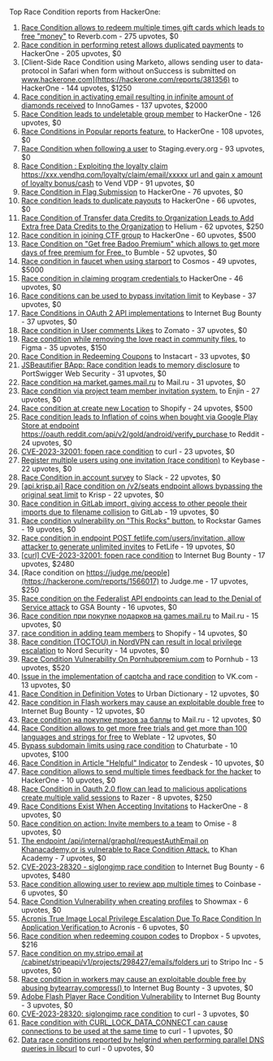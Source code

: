 Top Race Condition reports from HackerOne:

1. [Race Condition allows to redeem multiple times gift cards which leads to free "money"](https://hackerone.com/reports/759247) to Reverb.com - 275 upvotes, $0
2. [Race condition in performing retest allows duplicated payments](https://hackerone.com/reports/429026) to HackerOne - 205 upvotes, $0
3. [Client-Side Race Condition using Marketo, allows sending user to data-protocol in Safari when form without onSuccess is submitted on www.hackerone.com](https://hackerone.com/reports/381356) to HackerOne - 144 upvotes, $1250
4. [Race condition in activating email resulting in infinite amount of diamonds received](https://hackerone.com/reports/509629) to InnoGames - 137 upvotes, $2000
5. [Race Condition leads to undeletable group member](https://hackerone.com/reports/604534) to HackerOne - 126 upvotes, $0
6. [Race Conditions in Popular reports feature.](https://hackerone.com/reports/146845) to HackerOne - 108 upvotes, $0
7. [Race Condition when following a user](https://hackerone.com/reports/927384) to Staging.every.org - 93 upvotes, $0
8. [Race Condition : Exploiting the loyalty claim https://xxx.vendhq.com/loyalty/claim/email/xxxxx url and gain x amount of loyalty bonus/cash](https://hackerone.com/reports/331940) to Vend VDP - 91 upvotes, $0
9. [Race Condition in Flag Submission](https://hackerone.com/reports/454949) to HackerOne - 76 upvotes, $0
10. [Race condition leads to duplicate payouts](https://hackerone.com/reports/220445) to HackerOne - 66 upvotes, $0
11. [Race Condition of Transfer data Credits to Organization Leads to Add Extra free Data Credits to the Organization](https://hackerone.com/reports/974892) to Helium - 62 upvotes, $250
12. [Race condition in joining CTF group](https://hackerone.com/reports/1540969) to HackerOne - 60 upvotes, $500
13. [Race Condition on "Get free Badoo Premium" which allows to get more days of free premium for Free. ](https://hackerone.com/reports/1037430) to Bumble - 52 upvotes, $0
14. [Race condition in faucet when using starport](https://hackerone.com/reports/1438052) to Cosmos - 49 upvotes, $5000
15. [Race condition in claiming program credentials ](https://hackerone.com/reports/488985) to HackerOne - 46 upvotes, $0
16. [Race conditions can be used to bypass invitation limit](https://hackerone.com/reports/115007) to Keybase - 37 upvotes, $0
17. [Race Conditions in OAuth 2 API implementations](https://hackerone.com/reports/55140) to Internet Bug Bounty - 37 upvotes, $0
18. [Race condition in User comments  Likes](https://hackerone.com/reports/1409913) to Zomato - 37 upvotes, $0
19. [Race condition while removing the love react in community files.](https://hackerone.com/reports/996141) to Figma - 35 upvotes, $150
20. [Race Condition in Redeeming Coupons](https://hackerone.com/reports/157996) to Instacart - 33 upvotes, $0
21. [JSBeautifier BApp: Race condition leads to memory disclosure](https://hackerone.com/reports/187134) to PortSwigger Web Security - 31 upvotes, $0
22. [Race condition на market.games.mail.ru](https://hackerone.com/reports/317557) to Mail.ru - 31 upvotes, $0
23. [Race condition via project team member invitation system.](https://hackerone.com/reports/1108291) to Enjin - 27 upvotes, $0
24. [Race condition at create new Location](https://hackerone.com/reports/413759) to Shopify - 24 upvotes, $500
25. [Race condition leads to Inflation of coins when bought via Google Play Store at endpoint https://oauth.reddit.com/api/v2/gold/android/verify_purchase ](https://hackerone.com/reports/801743) to Reddit - 24 upvotes, $0
26. [CVE-2023-32001: fopen race condition](https://hackerone.com/reports/2039870) to curl - 23 upvotes, $0
27. [Register multiple users using one invitation (race condition)](https://hackerone.com/reports/148609) to Keybase - 22 upvotes, $0
28. [Race Condition in account survey](https://hackerone.com/reports/165570) to Slack - 22 upvotes, $0
29. [[api.krisp.ai] Race condition on /v2/seats endpoint allows bypassing the original seat limit](https://hackerone.com/reports/1418419) to Krisp - 22 upvotes, $0
30. [Race condition in GitLab import, giving access to other people their imports due to filename collision](https://hackerone.com/reports/214028) to GitLab - 19 upvotes, $0
31. [Race condition vulnerability on "This Rocks" button.](https://hackerone.com/reports/474021) to Rockstar Games - 19 upvotes, $0
32. [Race condition in endpoint POST fetlife.com/users/invitation, allow attacker to generate unlimited invites](https://hackerone.com/reports/1460373) to FetLife - 19 upvotes, $0
33. [[curl] CVE-2023-32001: fopen race condition](https://hackerone.com/reports/2078571) to Internet Bug Bounty - 17 upvotes, $2480
34. [Race condition on https://judge.me/people](https://hackerone.com/reports/1566017) to Judge.me  - 17 upvotes, $250
35. [Race condition on the Federalist API endpoints can lead to the Denial of Service attack](https://hackerone.com/reports/249319) to GSA Bounty - 16 upvotes, $0
36. [Race condition при покупке подарков на games.mail.ru](https://hackerone.com/reports/685432) to Mail.ru - 15 upvotes, $0
37. [race condition in adding team members](https://hackerone.com/reports/176127) to Shopify - 14 upvotes, $0
38. [Race condition (TOCTOU) in NordVPN can result in local privilege escalation](https://hackerone.com/reports/768110) to Nord Security - 14 upvotes, $0
39. [Race Condition Vulnerability On Pornhubpremium.com](https://hackerone.com/reports/183624) to Pornhub - 13 upvotes, $520
40. [Issue in the implementation of captcha and race condition](https://hackerone.com/reports/67562) to VK.com - 13 upvotes, $0
41. [Race Condition in Definition Votes](https://hackerone.com/reports/152717) to Urban Dictionary - 12 upvotes, $0
42. [Race condition in Flash workers may cause an exploitabl​e double free](https://hackerone.com/reports/37240) to Internet Bug Bounty - 12 upvotes, $0
43. [Race condition на покупке призов за баллы](https://hackerone.com/reports/700833) to Mail.ru - 12 upvotes, $0
44. [Race Condition allows to get more free trials and get more than 100 languages and strings for free](https://hackerone.com/reports/1087188) to Weblate - 12 upvotes, $0
45. [Bypass subdomain limits using race condition](https://hackerone.com/reports/395351) to Chaturbate - 10 upvotes, $100
46. [Race Condition in Article "Helpful" Indicator](https://hackerone.com/reports/109485) to Zendesk - 10 upvotes, $0
47. [Race condition allows to send multiple times feedback for the hacker](https://hackerone.com/reports/1132171) to HackerOne - 10 upvotes, $0
48. [Race Condition in Oauth 2.0 flow can lead to malicious applications create multiple valid sessions](https://hackerone.com/reports/699112) to Razer - 8 upvotes, $250
49. [Race Conditions Exist When Accepting Invitations](https://hackerone.com/reports/119354) to HackerOne - 8 upvotes, $0
50. [Race condition on action: Invite members to a team](https://hackerone.com/reports/1285538) to Omise - 8 upvotes, $0
51. [The endpoint /api/internal/graphql/requestAuthEmail on Khanacademy.or is vulnerable to Race Condition Attack.](https://hackerone.com/reports/1293377) to Khan Academy - 7 upvotes, $0
52. [ CVE-2023-28320 - siglongjmp race condition](https://hackerone.com/reports/1990421) to Internet Bug Bounty - 6 upvotes, $480
53. [Race condition allowing user to review app multiple times](https://hackerone.com/reports/106360) to Coinbase - 6 upvotes, $0
54. [Race Condition Vulnerability when creating profiles](https://hackerone.com/reports/1428690) to Showmax - 6 upvotes, $0
55. [Acronis True Image Local Privilege Escalation Due To Race Condition In Application Verification ](https://hackerone.com/reports/1251464) to Acronis - 6 upvotes, $0
56. [Race condition when redeeming coupon codes](https://hackerone.com/reports/59179) to Dropbox - 5 upvotes, $216
57. [Race condition on my.stripo.email at /cabinet/stripeapi/v1/projects/298427/emails/folders uri](https://hackerone.com/reports/994051) to Stripo Inc - 5 upvotes, $0
58. [Race condition in workers may cause an exploitable double free by abusing bytearray.compress()  ](https://hackerone.com/reports/47227) to Internet Bug Bounty - 3 upvotes, $0
59. [Adobe Flash Player Race Condition Vulnerability](https://hackerone.com/reports/119657) to Internet Bug Bounty - 3 upvotes, $0
60. [CVE-2023-28320: siglongjmp race condition](https://hackerone.com/reports/1929597) to curl - 3 upvotes, $0
61. [Race condition with CURL_LOCK_DATA_CONNECT can cause connections to be used at the same time](https://hackerone.com/reports/724134) to curl - 1 upvotes, $0
62. [Data race conditions reported by helgrind when performing parallel DNS queries in libcurl](https://hackerone.com/reports/1019457) to curl - 0 upvotes, $0
